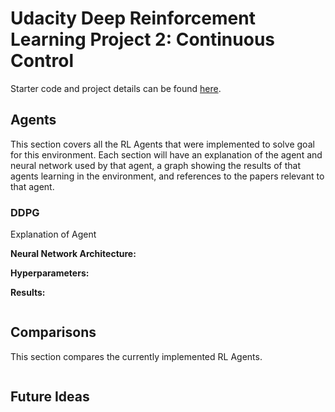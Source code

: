 # Udacity Deep Reinforcement Learning Project 2: Continuous Control
Starter code and project details can be found [here](https://github.com/udacity/deep-reinforcement-learning/tree/master/p2_continuous-control).

## Agents
This section covers all the RL Agents that were implemented to solve goal for this environment. Each section will have an explanation of the agent and neural network used by that agent,
a graph showing the results of that agents learning in the environment, and references to the papers relevant to that agent.
 
 
### DDPG
Explanation of Agent

**Neural Network Architecture:**

**Hyperparameters:** 

**Results:**
<p align="center">
<img src="">
</p>

## Comparisons
This section compares the currently implemented RL Agents.

<p align="center">
<img src="">
</p>

## Future Ideas
